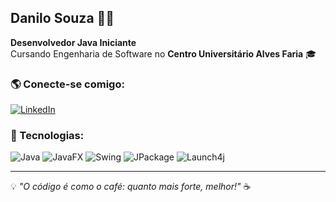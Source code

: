 ## Danilo Souza 👨‍💻

**Desenvolvedor Java Iniciante**  
Cursando Engenharia de Software no **Centro Universitário Alves Faria** 🎓  

### 🌎 Conecte-se comigo:
[![LinkedIn](https://img.shields.io/badge/LinkedIn-0077B5?style=for-the-badge&logo=linkedin&logoColor=white)](https://www.linkedin.com/in/danilo-rodrigues-de-souza-8b2178356)

### 🚀 Tecnologias:
![Java](https://img.shields.io/badge/Java-ED8B00?style=for-the-badge&logo=java&logoColor=white)
![JavaFX](https://img.shields.io/badge/JavaFX-3874BC?style=for-the-badge&logo=openjfx&logoColor=white)
![Swing](https://img.shields.io/badge/Swing-007396?style=for-the-badge&logo=java&logoColor=white)
![JPackage](https://img.shields.io/badge/JPackage-1E90FF?style=for-the-badge&logo=oracle&logoColor=white)
![Launch4j](https://img.shields.io/badge/Launch4j-333333?style=for-the-badge&logo=windows&logoColor=white)

---

💡 *"O código é como o café: quanto mais forte, melhor!"* ☕
